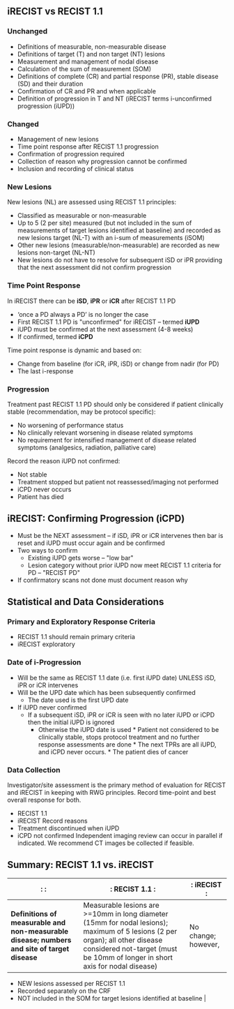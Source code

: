 ## iRECIST vs RECIST 1.1

### Unchanged

* Definitions of measurable, non-measurable disease 
* Definitions of target (T) and non target (NT) lesions 
* Measurement and management of nodal disease 
* Calculation of the sum of measurement (SOM) 
* Definitions of complete (CR) and partial response (PR), stable disease (SD) and their duration 
* Confirmation of CR and PR and when applicable 
* Definition of progression in T and NT (iRECIST terms i-unconfirmed progression (iUPD))

### Changed

* Management of new lesions 
* Time point response after RECIST 1.1 progression 
* Confirmation of progression required 
* Collection of reason why progression cannot be confirmed 
* Inclusion and recording of clinical status

### New Lesions

New lesions (NL) are assessed using RECIST 1.1 principles: 
* Classified as measurable or non-measurable 
* Up to 5 (2 per site) measured (but not included in the sum of measurements of target lesions identified at baseline) and recorded as new lesions target (NL-T) with an i-sum of measurements (iSOM) 
* Other new lesions (measurable/non-measurable) are recorded as new lesions non-target (NL-NT) 
* New lesions do not have to resolve for subsequent iSD or iPR providing that the next assessment did not confirm progression

### Time Point Response

In iRECIST there can be **iSD**, **iPR** or **iCR** after RECIST 1.1 PD 
* ‘once a PD always a PD’ is no longer the case 
* First RECIST 1.1 PD is "unconfirmed" for iRECIST – termed **iUPD** 
* iUPD must be confirmed at the next assessment (4-8 weeks) 
* If confirmed, termed **iCPD**

Time point response is dynamic and based on:
* Change from baseline (for iCR, iPR, iSD) or change from nadir (for PD) 
* The last i-response

### Progression

Treatment past RECIST 1.1 PD should only be considered if patient clinically stable (recommendation, may be protocol specific): 
* No worsening of performance status
* No clinically relevant worsening in disease related symptoms 
* No requirement for intensified management of disease related symptoms (analgesics, radiation, palliative care) 

Record the reason iUPD not confirmed: 
* Not stable 
* Treatment stopped but patient not reassessed/imaging not performed 
* iCPD never occurs 
* Patient has died

## iRECIST: Confirming Progression (iCPD)

* Must be the NEXT assessment – if iSD, iPR or iCR intervenes then bar is reset and iUPD must occur again and be confirmed
* Two ways to confirm 
    * Existing iUPD gets worse – "low bar"
    * Lesion category without prior iUPD now meet RECIST 1.1 criteria for PD – "RECIST PD" 
* If confirmatory scans not done must document reason why

## Statistical and Data Considerations

### Primary and Exploratory Response Criteria

* RECIST 1.1 should remain primary criteria 
* iRECIST exploratory
  
### Date of i-Progression

* Will be the same as RECIST 1.1 date (i.e. first iUPD date) UNLESS iSD, iPR or iCR intervenes 
* Will be the UPD date which has been subsequently confirmed 
    * The date used is the first UPD date 
* If iUPD never confirmed 
    * If a subsequent iSD, iPR or iCR is seen with no later iUPD or iCPD then the initial iUPD is ignored 
		* Otherwise the iUPD date is used
			  * Patient not considered to be clinically stable, stops protocol treatment and no further response assessments are done 
			  * The next TPRs are all iUPD, and iCPD never occurs. 
			  * The patient dies of cancer

### Data Collection

Investigator/site assessment is the primary method of evaluation for RECIST and iRECIST in keeping with RWG principles.
Record time-point and best overall response for both.
* RECIST 1.1 
* iRECIST 
Record reasons
* Treatment discontinued when iUPD 
* iCPD not confirmed 
Independent imaging review can occur in parallel if indicated. 
We recommend CT images be collected if feasible.

## Summary: RECIST 1.1 vs. iRECIST 

|:     :|: **RECIST 1.1** :|: **iRECIST**  :|
|-------|------------------|----------------|
|**Definitions of measurable and non-measurable disease; numbers and site of target disease**| Measurable lesions are >=10mm in long diameter (15mm for nodal lesions); maximum of 5 lesions (2 per organ); all other disease considered not-target (must be 10mm of longer in short axis for nodal disease) | No change; however, 
* NEW lesions assessed per RECIST 1.1 
* Recorded separately on the CRF 
* NOT included in the SOM for target lesions identified at baseline |
